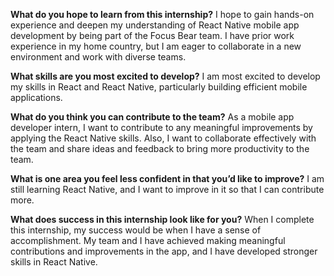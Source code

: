 **What do you hope to learn from this internship?**
I hope to gain hands-on experience and deepen my understanding of React Native mobile app development by being part of the Focus Bear team. I have prior work experience in my home country, but I am eager to collaborate in a new environment and work with diverse teams.

**What skills are you most excited to develop?**
I am most excited to develop my skills in React and React Native, particularly building efficient mobile applications.

**What do you think you can contribute to the team?**
As a mobile app developer intern, I want to contribute to any meaningful improvements by applying the React Native skills. Also, I want to collaborate effectively with the team and share ideas and feedback to bring more productivity to the team.

**What is one area you feel less confident in that you’d like to improve?**
I am still learning React Native, and I want to improve in it so that I can contribute more. 

**What does success in this internship look like for you?**
When I complete this internship, my success would be when I have a sense of accomplishment. My team and I have achieved making meaningful contributions and improvements in the app, and I have developed stronger skills in React Native.